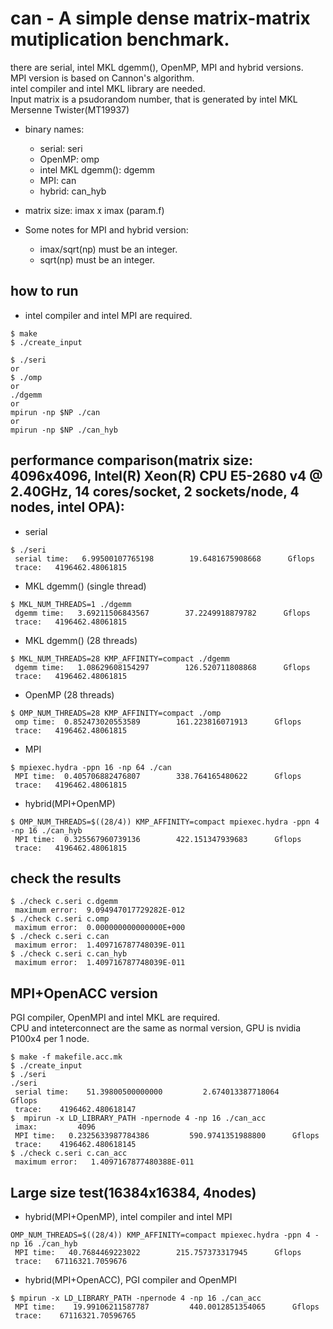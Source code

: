 can - A simple dense matrix-matrix mutiplication benchmark.
======
there are serial, intel MKL dgemm(), OpenMP, MPI and hybrid versions.  
MPI version is based on Cannon's algorithm.  
intel compiler and intel MKL library are needed.  
Input matrix is a psudorandom number, that is generated by intel MKL Mersenne Twister(MT19937)  
  
- binary names:  
  - serial: seri  
  - OpenMP: omp  
  - intel MKL dgemm(): dgemm  
  - MPI: can  
  - hybrid: can_hyb  
  
- matrix size: imax x imax (param.f)  
  
- Some notes for MPI and hybrid version:
  - imax/sqrt(np) must be an integer.
  - sqrt(np) must be an integer.

how to run
-------
* intel compiler and intel MPI are required.
~~~
$ make
$ ./create_input

$ ./seri
or
$ ./omp
or
./dgemm
or
mpirun -np $NP ./can
or
mpirun -np $NP ./can_hyb
~~~

performance comparison(matrix size: 4096x4096, Intel(R) Xeon(R) CPU E5-2680 v4 @ 2.40GHz, 14 cores/socket, 2 sockets/node, 4 nodes, intel OPA):
-------

* serial
~~~
$ ./seri
 serial time:   6.99500107765198        19.6481675908668      Gflops
 trace:   4196462.48061815
~~~
* MKL dgemm() (single thread)
~~~
$ MKL_NUM_THREADS=1 ./dgemm
 dgemm time:   3.69211506843567        37.2249918879782      Gflops
 trace:   4196462.48061815
~~~
* MKL dgemm() (28 threads)
~~~
$ MKL_NUM_THREADS=28 KMP_AFFINITY=compact ./dgemm
 dgemm time:   1.08629608154297        126.520711808868      Gflops
 trace:   4196462.48061815
~~~
* OpenMP (28 threads)
~~~
$ OMP_NUM_THREADS=28 KMP_AFFINITY=compact ./omp
 omp time:  0.852473020553589        161.223816071913      Gflops
 trace:   4196462.48061815
~~~
* MPI
~~~
$ mpiexec.hydra -ppn 16 -np 64 ./can
 MPI time:  0.405706882476807        338.764165480622      Gflops
 trace:   4196462.48061815
~~~
* hybrid(MPI+OpenMP)
~~~
$ OMP_NUM_THREADS=$((28/4)) KMP_AFFINITY=compact mpiexec.hydra -ppn 4 -np 16 ./can_hyb
 MPI time:  0.325567960739136        422.151347939683      Gflops
 trace:   4196462.48061815
~~~
check the results
-------
~~~
$ ./check c.seri c.dgemm
 maximum error:  9.094947017729282E-012
$ ./check c.seri c.omp
 maximum error:  0.000000000000000E+000
$ ./check c.seri c.can
 maximum error:  1.409716787748039E-011
$ ./check c.seri c.can_hyb
 maximum error:  1.409716787748039E-011
~~~

MPI+OpenACC version
-------
PGI compiler, OpenMPI and intel MKL are required.  
CPU and inteterconnect are the same as normal version, GPU is nvidia P100x4 per 1 node.  
~~~
$ make -f makefile.acc.mk
$ ./create_input
$ ./seri
./seri
 serial time:    51.39800500000000         2.674013387718064      Gflops
 trace:    4196462.480618147
$  mpirun -x LD_LIBRARY_PATH -npernode 4 -np 16 ./can_acc
 imax:         4096
 MPI time:   0.2325633987784386         590.9741351988800      Gflops
 trace:    4196462.480618145
$ ./check c.seri c.can_acc
 maximum error:   1.4097167877480388E-011
~~~

Large size test(16384x16384, 4nodes)
-------

* hybrid(MPI+OpenMP), intel compiler and intel MPI
~~~
OMP_NUM_THREADS=$((28/4)) KMP_AFFINITY=compact mpiexec.hydra -ppn 4 -np 16 ./can_hyb
 MPI time:   40.7684469223022        215.757373317945      Gflops
 trace:   67116321.7059676
~~~

* hybrid(MPI+OpenACC), PGI compiler and OpenMPI
~~~
$ mpirun -x LD_LIBRARY_PATH -npernode 4 -np 16 ./can_acc
 MPI time:    19.99106211587787         440.0012851354065      Gflops
 trace:    67116321.70596765
~~~
